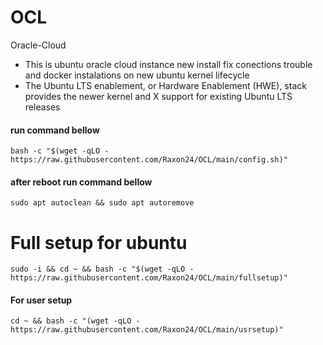 # OCL
Oracle-Cloud 
- This is ubuntu oracle cloud instance new install fix conections trouble and docker instalations on new ubuntu kernel lifecycle
- The Ubuntu LTS enablement, or Hardware Enablement (HWE), stack provides the newer kernel and X support for existing Ubuntu LTS releases

#### run command bellow

    bash -c "$(wget -qLO - https://raw.githubusercontent.com/Raxon24/OCL/main/config.sh)"

#### after reboot run command bellow 

    sudo apt autoclean && sudo apt autoremove

# Full setup for ubuntu

    sudo -i && cd ~ && bash -c "$(wget -qLO - https://raw.githubusercontent.com/Raxon24/OCL/main/fullsetup)"

#### For user setup

    cd ~ && bash -c "(wget -qLO - https://raw.githubusercontent.com/Raxon24/OCL/main/usrsetup)"
